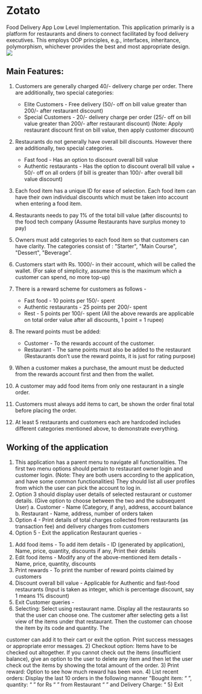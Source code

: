 # Zotato
Food Delivery App Low Level Implementation.
This application primarily is a platform for restaurants and diners to connect facilitated by food
delivery executives. This employs OOP principles, e.g., interfaces, inheritance,
polymorphism, whichever provides the best and most appropriate design.
![](http://www.mithoma.com/wp-content/uploads/2019/03/foodmitho.jpg)
## Main Features:
1) Customers are generally charged 40/- delivery charge per order. There are additionally,
two special categories:
	- Elite Customers - Free delivery (50/- off on bill value greater than 200/- after
restaurant discount)
	- Special Customers - 20/- delivery charge per order (25/- off on bill value greater
than 200/- after restaurant discount)
(Note: Apply restaurant discount first on bill value, then apply customer discount)

2) Restaurants do not generally have overall bill discounts. However there are additionally,
two special categories.
	- Fast food - Has an option to discount overall bill value
	- Authentic restaurants - Has the option to discount overall bill value + 50/- off on
all orders (if bill is greater than 100/- after overall bill value discount)

3) Each food item has a unique ID for ease of selection. Each food item can have
their own individual discounts which must be taken into account when entering a food
item.

4) Restaurants needs to pay 1% of the total bill value (after discounts) to the food tech
company (Assume Restaurants have surplus money to pay)

5) Owners must add categories to each food item so that customers can have clarity. The
categories consist of : "Starter", "Main Course", "Dessert", "Beverage".

6) Customers start with Rs. 1000/- in their account, which will be called the wallet. (For
sake of simplicity, assume this is the maximum which a customer can spend, no more
top-up)

7) There is a reward scheme for customers as follows -
	- Fast food - 10 points per 150/- spent
	- Authentic restaurants - 25 points per 200/- spent
	- Rest - 5 points per 100/- spent
(All the above rewards are applicable on total order value after all discounts, 1
point = 1 rupee)

8) The reward points must be added:
	- Customer - To the rewards account of the customer.
	-  Restaurant - The same points must also be added to the restaurant
(Restaurants don’t use the reward points, it is just for rating purpose)

9) When a customer makes a purchase, the amount must be deducted from the rewards
account first and then from the wallet.

10) A customer may add food items from only one restaurant in a single order.

11) Customers must always add items to cart, be shown the order final total before placing
the order.

12) At least 5 restaurants and customers each are hardcoded includes different categories mentioned above, to demonstrate everything.

## Working of the application
1. This application has a parent menu to navigate all functionalities. The first two
menu options should pertain to restaurant owner login and customer login. (Note: They
are both users according to the application, and have some common functionalities)
They should list all user profiles from which the user can pick the account to log in.
2. Option 3 should display user details of selected restaurant or customer details. (Give
option to choose between the two and the subsequent User)
a. Customer - Name (Category, if any), address, account balance
b. Restaurant - Name, address, number of orders taken
3. Option 4 - Print details of total charges collected from restaurants (as transaction fee)
and delivery charges from customers
4. Option 5 - Exit the application
Restaurant queries -
1) Add food items - To add item details - ID (generated by application), Name, price,
quantity, discounts if any, Print their details
2) Edit food items - Modify any of the above-mentioned item details - Name, price,
quantity, discounts
3) Print rewards - To print the number of reward points claimed by customers
4) Discount overall bill value - Applicable for Authentic and fast-food restaurants (Input is
taken as integer, which is percentage discount, say 1 means 1% discount)
5) Exit
Customer queries -
1) Selecting: Select using restaurant name. Display all the restaurants so that the user can
choose one. The customer after selecting gets a list view of the items under that
restaurant. Then the customer can choose the item by its code and quantity. The

customer can add it to their cart or exit the option. Print success messages or
appropriate error messages.
2) Checkout option: Items have to be checked out altogether. If you cannot check out the
items (insufficient balance), give an option to the user to delete any item and then let the
user check out the items by showing the total amount of the order.
3) Print reward: Option to see how much reward has been won.
4) List recent orders: Display the last 10 orders in the following manner
"Bought item: “ <item name> ”, quantity: “ <item quantity> ” for Rs “ <item price> ” from
Restaurant “ <Restaurant Name> ” and Delivery Charge: “ <amount>
5) Exit
